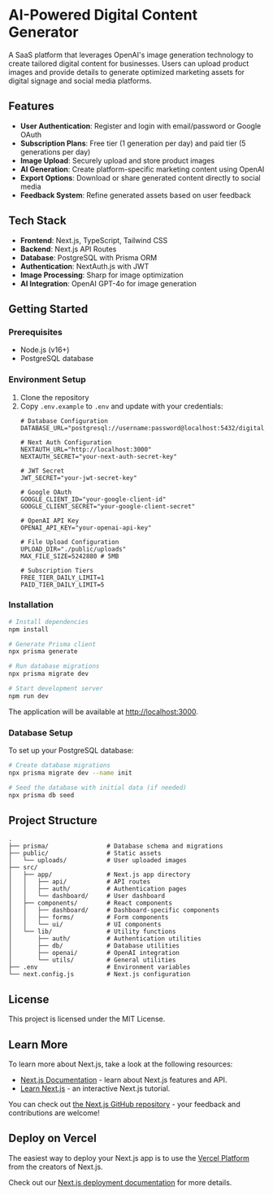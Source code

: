# AI-Powered Digital Content Generator

A SaaS platform that leverages OpenAI's image generation technology to create tailored digital content for businesses. Users can upload product images and provide details to generate optimized marketing assets for digital signage and social media platforms.

## Features

- **User Authentication**: Register and login with email/password or Google OAuth
- **Subscription Plans**: Free tier (1 generation per day) and paid tier (5 generations per day)
- **Image Upload**: Securely upload and store product images
- **AI Generation**: Create platform-specific marketing content using OpenAI
- **Export Options**: Download or share generated content directly to social media
- **Feedback System**: Refine generated assets based on user feedback

## Tech Stack

- **Frontend**: Next.js, TypeScript, Tailwind CSS
- **Backend**: Next.js API Routes
- **Database**: PostgreSQL with Prisma ORM
- **Authentication**: NextAuth.js with JWT
- **Image Processing**: Sharp for image optimization
- **AI Integration**: OpenAI GPT-4o for image generation

## Getting Started

### Prerequisites

- Node.js (v16+)
- PostgreSQL database

### Environment Setup

1. Clone the repository
2. Copy `.env.example` to `.env` and update with your credentials:
   ```
   # Database Configuration
   DATABASE_URL="postgresql://username:password@localhost:5432/digital_content_generator"

   # Next Auth Configuration
   NEXTAUTH_URL="http://localhost:3000"
   NEXTAUTH_SECRET="your-next-auth-secret-key"

   # JWT Secret
   JWT_SECRET="your-jwt-secret-key"

   # Google OAuth
   GOOGLE_CLIENT_ID="your-google-client-id"
   GOOGLE_CLIENT_SECRET="your-google-client-secret"

   # OpenAI API Key
   OPENAI_API_KEY="your-openai-api-key"

   # File Upload Configuration
   UPLOAD_DIR="./public/uploads"
   MAX_FILE_SIZE=5242880 # 5MB

   # Subscription Tiers
   FREE_TIER_DAILY_LIMIT=1
   PAID_TIER_DAILY_LIMIT=5
   ```

### Installation

```bash
# Install dependencies
npm install

# Generate Prisma client
npx prisma generate

# Run database migrations
npx prisma migrate dev

# Start development server
npm run dev
```

The application will be available at [http://localhost:3000](http://localhost:3000).

### Database Setup

To set up your PostgreSQL database:

```bash
# Create database migrations
npx prisma migrate dev --name init

# Seed the database with initial data (if needed)
npx prisma db seed
```

## Project Structure

```
.
├── prisma/                # Database schema and migrations
├── public/                # Static assets
│   └── uploads/           # User uploaded images
├── src/
│   ├── app/               # Next.js app directory
│   │   ├── api/           # API routes
│   │   ├── auth/          # Authentication pages
│   │   └── dashboard/     # User dashboard
│   ├── components/        # React components
│   │   ├── dashboard/     # Dashboard-specific components
│   │   ├── forms/         # Form components
│   │   └── ui/            # UI components
│   └── lib/               # Utility functions
│       ├── auth/          # Authentication utilities
│       ├── db/            # Database utilities
│       ├── openai/        # OpenAI integration
│       └── utils/         # General utilities
├── .env                   # Environment variables
└── next.config.js         # Next.js configuration
```

## License

This project is licensed under the MIT License.

## Learn More

To learn more about Next.js, take a look at the following resources:

- [Next.js Documentation](https://nextjs.org/docs) - learn about Next.js features and API.
- [Learn Next.js](https://nextjs.org/learn) - an interactive Next.js tutorial.

You can check out [the Next.js GitHub repository](https://github.com/vercel/next.js) - your feedback and contributions are welcome!

## Deploy on Vercel

The easiest way to deploy your Next.js app is to use the [Vercel Platform](https://vercel.com/new?utm_medium=default-template&filter=next.js&utm_source=create-next-app&utm_campaign=create-next-app-readme) from the creators of Next.js.

Check out our [Next.js deployment documentation](https://nextjs.org/docs/app/building-your-application/deploying) for more details.
